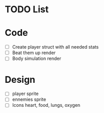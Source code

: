 TODO List
=========

# Code

- [ ] Create player struct with all needed stats
- [ ] Beat them up render
- [ ] Body simulation render

# Design

- [ ] player sprite
- [ ] ennemies sprite
- [ ] Icons heart, food, lungs, oxygen